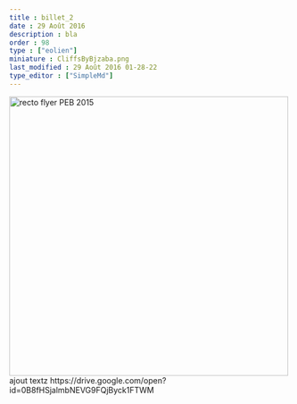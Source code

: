 ```yaml
---
title : billet_2
date : 29 Août 2016
description : bla
order : 98
type : ["eolien"]
miniature : CliffsByBjzaba.png
last_modified : 29 Août 2016 01-28-22
type_editor : ["SimpleMd"]
---
```

<p><a href="https://drive.google.com/uc?export=view&amp;id=0B8fHSjalmbNEaWlSWHluOWc4ekE"><img alt="recto flyer PEB 2015" src="https://drive.google.com/uc?export=view&amp;id=0B8fHSjalmbNEaWlSWHluOWc4ekE" style="height:auto; width:500px" /></a>ajout textz&nbsp;https://drive.google.com/open?id=0B8fHSjalmbNEVG9FQjByck1FTWM</p>
